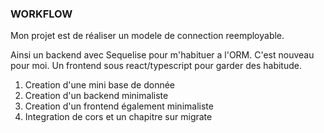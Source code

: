 ### WORKFLOW

Mon projet est de réaliser un modele de connection reemployable.

Ainsi un backend avec Sequelise pour m'habituer a l'ORM. C'est nouveau pour moi.
Un frontend sous react/typescript pour garder des habitude.

1. Creation d'une mini base de donnée
2. Creation d'un backend minimaliste
3. Creation d'un frontend également minimaliste
4. Integration de cors et un chapitre sur migrate